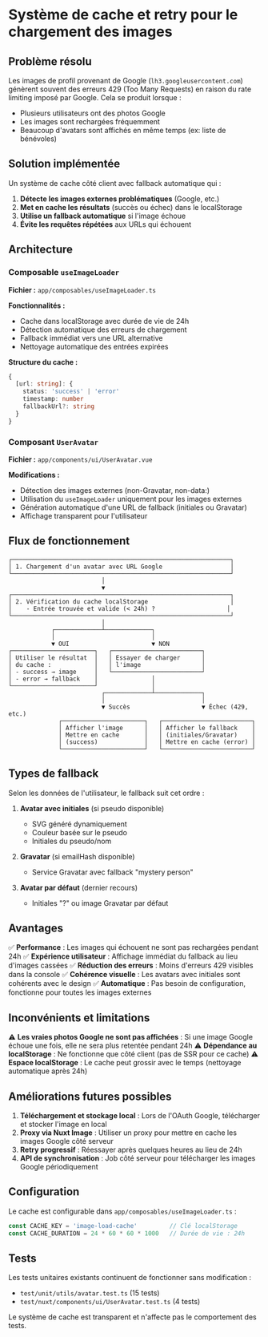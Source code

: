 # Système de cache et retry pour le chargement des images

## Problème résolu

Les images de profil provenant de Google (`lh3.googleusercontent.com`) génèrent souvent des erreurs 429 (Too Many Requests) en raison du rate limiting imposé par Google. Cela se produit lorsque :
- Plusieurs utilisateurs ont des photos Google
- Les images sont rechargées fréquemment
- Beaucoup d'avatars sont affichés en même temps (ex: liste de bénévoles)

## Solution implémentée

Un système de cache côté client avec fallback automatique qui :

1. **Détecte les images externes problématiques** (Google, etc.)
2. **Met en cache les résultats** (succès ou échec) dans le localStorage
3. **Utilise un fallback automatique** si l'image échoue
4. **Évite les requêtes répétées** aux URLs qui échouent

## Architecture

### Composable `useImageLoader`

**Fichier :** `app/composables/useImageLoader.ts`

**Fonctionnalités :**
- Cache dans localStorage avec durée de vie de 24h
- Détection automatique des erreurs de chargement
- Fallback immédiat vers une URL alternative
- Nettoyage automatique des entrées expirées

**Structure du cache :**
```typescript
{
  [url: string]: {
    status: 'success' | 'error'
    timestamp: number
    fallbackUrl?: string
  }
}
```

### Composant `UserAvatar`

**Fichier :** `app/components/ui/UserAvatar.vue`

**Modifications :**
- Détection des images externes (non-Gravatar, non-data:)
- Utilisation du `useImageLoader` uniquement pour les images externes
- Génération automatique d'une URL de fallback (initiales ou Gravatar)
- Affichage transparent pour l'utilisateur

## Flux de fonctionnement

```
┌─────────────────────────────────────────────────────────────┐
│ 1. Chargement d'un avatar avec URL Google                   │
└─────────────────────────────────────────────────────────────┘
                          │
                          ▼
┌─────────────────────────────────────────────────────────────┐
│ 2. Vérification du cache localStorage                       │
│    - Entrée trouvée et valide (< 24h) ?                    │
└─────────────────────────────────────────────────────────────┘
                          │
            ┌─────────────┴─────────────┐
            │                           │
            ▼ OUI                       ▼ NON
┌───────────────────────┐   ┌─────────────────────────┐
│ Utiliser le résultat  │   │ Essayer de charger      │
│ du cache :            │   │ l'image                 │
│ - success → image     │   └─────────────────────────┘
│ - error → fallback    │               │
└───────────────────────┘               │
                          ┌─────────────┴─────────────┐
                          │                           │
                          ▼ Succès                    ▼ Échec (429, etc.)
              ┌───────────────────────┐   ┌─────────────────────────┐
              │ Afficher l'image      │   │ Afficher le fallback    │
              │ Mettre en cache       │   │ (initiales/Gravatar)    │
              │ (success)             │   │ Mettre en cache (error) │
              └───────────────────────┘   └─────────────────────────┘
```

## Types de fallback

Selon les données de l'utilisateur, le fallback suit cet ordre :

1. **Avatar avec initiales** (si pseudo disponible)
   - SVG généré dynamiquement
   - Couleur basée sur le pseudo
   - Initiales du pseudo/nom

2. **Gravatar** (si emailHash disponible)
   - Service Gravatar avec fallback "mystery person"

3. **Avatar par défaut** (dernier recours)
   - Initiales "?" ou image Gravatar par défaut

## Avantages

✅ **Performance** : Les images qui échouent ne sont pas rechargées pendant 24h
✅ **Expérience utilisateur** : Affichage immédiat du fallback au lieu d'images cassées
✅ **Réduction des erreurs** : Moins d'erreurs 429 visibles dans la console
✅ **Cohérence visuelle** : Les avatars avec initiales sont cohérents avec le design
✅ **Automatique** : Pas besoin de configuration, fonctionne pour toutes les images externes

## Inconvénients et limitations

⚠️ **Les vraies photos Google ne sont pas affichées** : Si une image Google échoue une fois, elle ne sera plus retentée pendant 24h
⚠️ **Dépendance au localStorage** : Ne fonctionne que côté client (pas de SSR pour ce cache)
⚠️ **Espace localStorage** : Le cache peut grossir avec le temps (nettoyage automatique après 24h)

## Améliorations futures possibles

1. **Téléchargement et stockage local** : Lors de l'OAuth Google, télécharger et stocker l'image en local
2. **Proxy via Nuxt Image** : Utiliser un proxy pour mettre en cache les images Google côté serveur
3. **Retry progressif** : Réessayer après quelques heures au lieu de 24h
4. **API de synchronisation** : Job côté serveur pour télécharger les images Google périodiquement

## Configuration

Le cache est configurable dans `app/composables/useImageLoader.ts` :

```typescript
const CACHE_KEY = 'image-load-cache'         // Clé localStorage
const CACHE_DURATION = 24 * 60 * 60 * 1000   // Durée de vie : 24h
```

## Tests

Les tests unitaires existants continuent de fonctionner sans modification :
- `test/unit/utils/avatar.test.ts` (15 tests)
- `test/nuxt/components/ui/UserAvatar.test.ts` (4 tests)

Le système de cache est transparent et n'affecte pas le comportement des tests.
